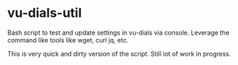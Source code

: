 # vu-dials-util

Bash script to test and update settings in vu-dials via console. Leverage the command like tools like wget, curl jq, etc.  

This is very quick and dirty version of the script. Still lot of work in progress.


